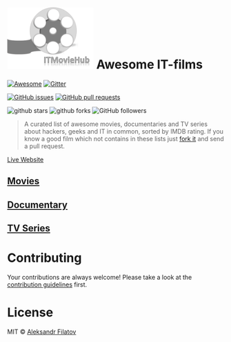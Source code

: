 # <img src="/assets/ITMovieHub.png" width="200"> Awesome IT-films

[![Awesome](https://cdn.rawgit.com/sindresorhus/awesome/d7305f38d29fed78fa85652e3a63e154dd8e8829/media/badge.svg)](https://github.com/sindresorhus/awesome)
[![Gitter](https://badges.gitter.im/Join%20Chat.svg)](https://gitter.im/greybax/IT-films?utm_source=badge&utm_medium=badge&utm_campaign=pr-badge)

[![GitHub issues](https://img.shields.io/github/issues/greybax/IT-films.svg)](https://github.com/greybax/IT-films/issues)
[![GitHub pull requests](https://img.shields.io/github/issues-pr/greybax/IT-films.svg)](https://github.com/greybax/IT-films/pulls)



<a style="text-decoration: none;" target="_blank" href="https://github.com/greybax/IT-films/stargazers">
    <img src="https://img.shields.io/github/stars/greybax/IT-films.svg?style=social&label=Star" alt="github stars"> 
</a>
<a style="text-decoration: none;" target="_blank" href="https://github.com/greybax/IT-films/fork" title="Fork Awesome IT-films on GitHub">
    <img src="https://img.shields.io/github/forks/greybax/IT-films.svg?style=social&label=Fork" alt="github forks"> 
</a>
<a style="text-decoration: none;" target="_blank" href="https://github.com/greybax?tab=followers" title="Follow @greybax on GitHub">
    <img src="https://img.shields.io/github/followers/greybax.svg?style=social&label=Follow" alt="GitHub followers">
</a>

> A curated list of awesome movies, documentaries and TV series about hackers, geeks and IT in common, sorted by IMDB rating. If you know a good film which not contains in these lists just [fork it](https://github.com/greybax/IT-films/fork) and send a pull request.

[Live Website](https://alfilatov.com/IT-films/)

## [Movies](movies.md)
## [Documentary](documentary.md)
## [TV Series](tv_series.md)

# Contributing
Your contributions are always welcome! Please take a look at the [contribution guidelines](CONTRIBUTING.md) first.

# License
MIT © [Aleksandr Filatov](https://alfilatov.com)
